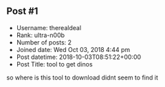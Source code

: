 ## Post #1
- Username: therealdeal
- Rank: ultra-n00b
- Number of posts: 2
- Joined date: Wed Oct 03, 2018 4:44 pm
- Post datetime: 2018-10-03T08:51:22+00:00
- Post Title: tool to get dinos

so where is this tool to download didnt seem to find it
